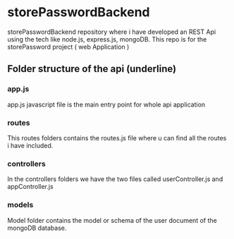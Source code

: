 # storePasswordBackend
storePasswordBackend repository where i have developed an REST Api using the tech like node.js, express.js, mongoDB. This repo is for the storePassword project ( web Application )

## Folder structure of the api (underline)
### app.js
app.js javascript file is the main entry point for whole api application
### routes
This routes folders contains the routes.js file where u can find all the routes i have included.
### controllers
In the controllers folders we have the two files called userController.js and appController.js
### models
Model folder contains the model or schema of the user document of the mongoDB database.
